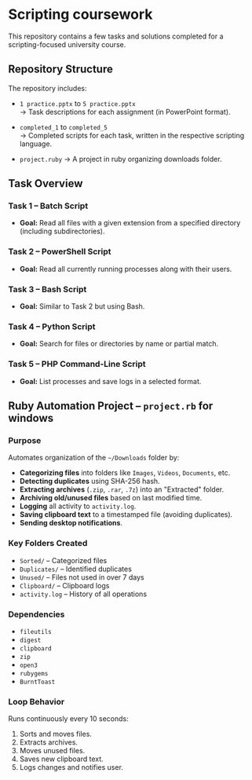 # Scripting coursework

This repository contains a few tasks and solutions completed for a scripting-focused university course.

## Repository Structure

The repository includes:

- `1 practice.pptx` to `5 practice.pptx`  
  → Task descriptions for each assignment (in PowerPoint format).

- `completed_1` to `completed_5`  
  → Completed scripts for each task, written in the respective scripting language.
  
- `project.ruby`
  → A project in ruby organizing downloads folder.

## Task Overview

### Task 1 – Batch Script
- **Goal:** Read all files with a given extension from a specified directory (including subdirectories).

### Task 2 – PowerShell Script
- **Goal:** Read all currently running processes along with their users.

### Task 3 – Bash Script
- **Goal:** Similar to Task 2 but using Bash.

### Task 4 – Python Script
- **Goal:** Search for files or directories by name or partial match.

### Task 5 – PHP Command-Line Script
- **Goal:** List processes and save logs in a selected format.

## Ruby Automation Project – `project.rb` for windows

### Purpose

Automates organization of the `~/Downloads` folder by:

- **Categorizing files** into folders like `Images`, `Videos`, `Documents`, etc.
- **Detecting duplicates** using SHA-256 hash.
- **Extracting archives** (`.zip`, `.rar`, `.7z`) into an "Extracted" folder.
- **Archiving old/unused files** based on last modified time.
- **Logging** all activity to `activity.log`.
- **Saving clipboard text** to a timestamped file (avoiding duplicates).
- **Sending desktop notifications**.

### Key Folders Created
- `Sorted/` – Categorized files
- `Duplicates/` – Identified duplicates
- `Unused/` – Files not used in over 7 days
- `Clipboard/` – Clipboard logs
- `activity.log` – History of all operations

### Dependencies
- `fileutils`
- `digest`
- `clipboard`
- `zip`
- `open3`
- `rubygems`
- `BurntToast`

### Loop Behavior
Runs continuously every 10 seconds:
1. Sorts and moves files.
2. Extracts archives.
3. Moves unused files.
4. Saves new clipboard text.
5. Logs changes and notifies user.
